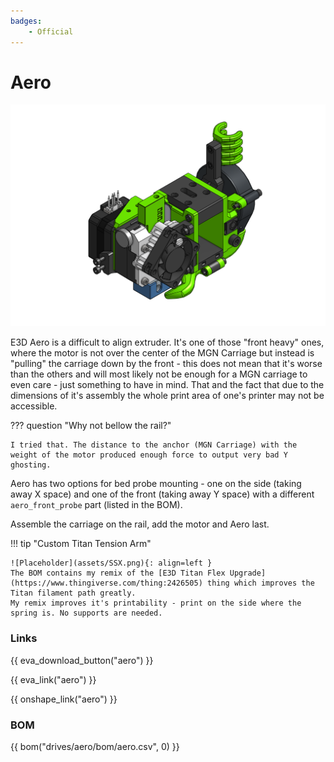 ```yaml
---
badges:
    - Official
---
```

# Aero

![preview](assets/__ALL__.png)

E3D Aero is a difficult to align extruder. It's one of those "front heavy" ones, where the motor is not over the center of the MGN Carriage but instead is "pulling" the carriage down by the front - this does not mean that it's worse than the others and will most likely not be enough for a MGN carriage to even care - just something to have in mind. That and the fact that due to the dimensions of it's assembly the whole print area of one's printer may not be accessible.

??? question "Why not bellow the rail?"

    I tried that. The distance to the anchor (MGN Carriage) with the weight of the motor produced enough force to output very bad Y ghosting. 

Aero has two options for bed probe mounting - one on the side (taking away X space) and one of the front (taking away Y space) with a different `aero_front_probe` part (listed in the BOM).

Assemble the carriage on the rail, add the motor and Aero last.

!!! tip "Custom Titan Tension Arm"

    ![Placeholder](assets/SSX.png){: align=left }
    The BOM contains my remix of the [E3D Titan Flex Upgrade](https://www.thingiverse.com/thing:2426505) thing which improves the Titan filament path greatly.  
    My remix improves it's printability - print on the side where the spring is. No supports are needed.

### Links

{{ eva_download_button("aero") }}

{{ eva_link("aero") }}

{{ onshape_link("aero") }}

### BOM

{{ bom("drives/aero/bom/aero.csv", 0) }}


